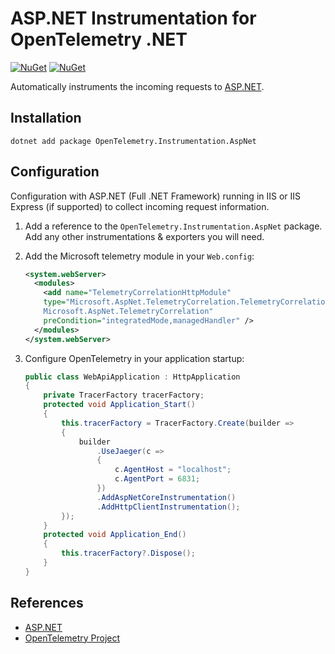 # ASP.NET Instrumentation for OpenTelemetry .NET

[![NuGet](https://img.shields.io/nuget/v/OpenTelemetry.Instrumentation.AspNet.svg)](https://www.nuget.org/packages/OpenTelemetry.Instrumentation.AspNet)
[![NuGet](https://img.shields.io/nuget/dt/OpenTelemetry.Instrumentation.AspNet.svg)](https://www.nuget.org/packages/OpenTelemetry.Instrumentation.AspNet)

Automatically instruments the incoming requests to
[ASP.NET](https://docs.microsoft.com/aspnet/overview).

## Installation

```shell
dotnet add package OpenTelemetry.Instrumentation.AspNet
```

## Configuration

Configuration with ASP.NET (Full .NET Framework) running in IIS or IIS Express
(if supported) to collect incoming request information.

1. Add a reference to the `OpenTelemetry.Instrumentation.AspNet` package. Add
   any other instrumentations & exporters you will need.

2. Add the Microsoft telemetry module in your `Web.config`:

    ```xml
    <system.webServer>
      <modules>
        <add name="TelemetryCorrelationHttpModule"
        type="Microsoft.AspNet.TelemetryCorrelation.TelemetryCorrelationHttpModule,
        Microsoft.AspNet.TelemetryCorrelation"
        preCondition="integratedMode,managedHandler" />
      </modules>
    </system.webServer>
    ```

3. Configure OpenTelemetry in your application startup:

    ```csharp
    public class WebApiApplication : HttpApplication
    {
        private TracerFactory tracerFactory;
        protected void Application_Start()
        {
            this.tracerFactory = TracerFactory.Create(builder =>
            {
                builder
                    .UseJaeger(c =>
                    {
                        c.AgentHost = "localhost";
                        c.AgentPort = 6831;
                    })
                    .AddAspNetCoreInstrumentation()
                    .AddHttpClientInstrumentation();
            });
        }
        protected void Application_End()
        {
            this.tracerFactory?.Dispose();
        }
    }
    ```

## References

* [ASP.NET](https://dotnet.microsoft.com/apps/aspnet)
* [OpenTelemetry Project](https://opentelemetry.io/)
